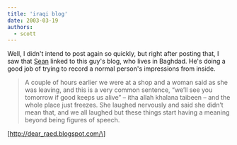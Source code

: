 ```yaml
---
title: 'iraqi blog'
date: 2003-03-19
authors:
  - scott
---
```


Well, I didn't intend to post again so quickly, but right after posting that, I saw that [Sean](http://nyarlo.net/) linked to this guy's blog, who lives in Baghdad. He's doing a good job of trying to record a normal person's impressions from inside.

> A couple of hours earlier we were at a shop and a woman said as she was leaving, and this is a very common sentence, “we’ll see you tomorrow if good keeps us alive” – itha allah khalana taibeen – and the whole place just freezes. She laughed nervously and said she didn’t mean that, and we all laughed but these things start having a meaning beyond being figures of speech.

\[http://dear_raed.blogspot.com/\]
